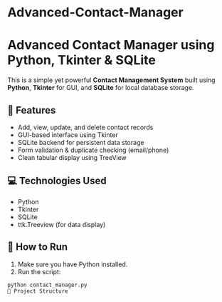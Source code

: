 # Advanced-Contact-Manager
# Advanced Contact Manager using Python, Tkinter & SQLite

This is a simple yet powerful **Contact Management System** built using **Python**, **Tkinter** for GUI, and **SQLite** for local database storage.

## 📌 Features
- Add, view, update, and delete contact records
- GUI-based interface using Tkinter
- SQLite backend for persistent data storage
- Form validation & duplicate checking (email/phone)
- Clean tabular display using TreeView

## 💻 Technologies Used
- Python
- Tkinter
- SQLite
- ttk.Treeview (for data display)

## 🚀 How to Run

1. Make sure you have Python installed.
2. Run the script:

```bash
python contact_manager.py
📁 Project Structure
